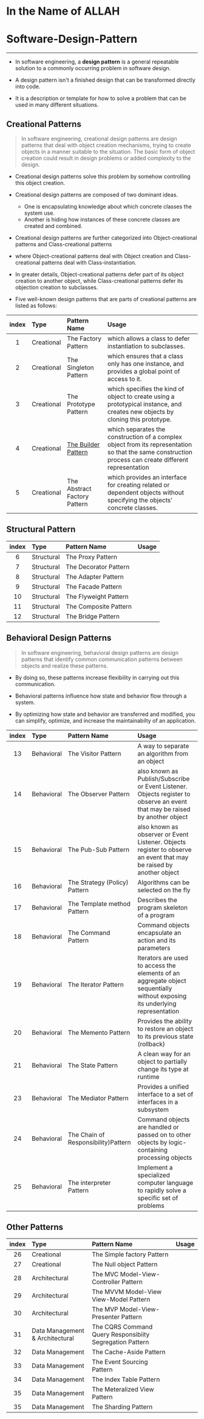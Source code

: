 # In the Name of ALLAH
# Software-Design-Pattern
---
- In software engineering, a __design pattern__ is a general repeatable solution to a commonly occurring problem in software design.



- A design pattern isn't a finished design that can be transformed directly into code.


- It is a description or template for how to solve a problem that can be used in many different situations.



## Creational Patterns


> In software engineering, creational design patterns are design patterns that deal with object creation mechanisms, trying to create objects in a manner suitable to the situation. The basic form of object creation could result in design problems or added complexity to the design.

- Creational design patterns solve this problem by somehow controlling this object creation.
- Creational design patterns are composed of two dominant ideas.
  - One is encapsulating knowledge about which concrete classes the system use.
  - Another is hiding how instances of these concrete classes are created and combined.
- Creational design patterns are further categorized into Object-creational patterns and Class-creational patterns
- where Object-creational patterns deal with Object creation and Class-creational patterns deal with Class-instantiation. 
- In greater details, Object-creational patterns defer part of its object creation to another object, while Class-creational patterns defer its objection creation to subclasses.

- Five well-known design patterns that are parts of creational patterns are listed as follows:

|index|Type |Pattern Name| Usage |
|:---:|:----|:-----------|:-----|
|1 | Creational |The Factory Pattern| which allows a class to defer instantiation to subclasses. |
|2 | Creational |The Singleton Pattern|which ensures that a class only has one instance, and provides a global point of access to it. |
|3 | Creational |The Prototype Pattern| which specifies the kind of object to create using a prototypical instance, and creates new objects by cloning this prototype. |
|4 | Creational |[The Builder Pattern](https://github.com/AhmedKhalil777/Software-Design-Pattern/blob/master/4.%20The%20Builder%20Pattern%20__Creational/README.md)|which separates the construction of a complex object from its representation so that the same construction process can create different representation |
|5 | Creational |The Abstract Factory Pattern| which provides an interface for creating related or dependent objects without specifying the objects' concrete classes. |


## Structural Pattern

|index|Type |Pattern Name| Usage |
|:---:|:----|:-----------|:-----|
|6 | Structural |The Proxy Pattern| |
|7 | Structural |The Decorator Pattern| |
|8 | Structural |The Adapter Pattern| |
|9 | Structural |The Facade Pattern| |
|10 | Structural |The Flyweight Pattern| |
|11 | Structural |The Composite Pattern| |
|12 | Structural |The Bridge Pattern| |



## Behavioral Design Patterns

> In software engineering, behavioral design patterns are design patterns that identify common communication patterns between objects and realize these patterns. 

- By doing so, these patterns increase flexibility in carrying out this communication.

- Behavioral patterns influence how state and behavior flow through a system. 
- By optimizing how state and behavior are transferred and modified, you can simplify, optimize, and increase the maintainabilty of an application.

|index|Type |Pattern Name| Usage |
|:---:|:----|:-----------|:-----|
|13 | Behavioral |The Visitor Pattern| A way to separate an algorithm from an object |
|14 | Behavioral |The Observer Pattern| also known as Publish/Subscribe or Event Listener. Objects register to observe an event that may be raised by another object |
|15 | Behavioral |The Pub-Sub Pattern|also known as observer or Event Listener. Objects register to observe an event that may be raised by another object |
|16 | Behavioral |The Strategy (Policy) Pattern| Algorithms can be selected on the fly |
|17 | Behavioral |The Template method Pattern| Describes the program skeleton of a program |
|18 | Behavioral |The Command Pattern| Command objects encapsulate an action and its parameters |
|19 | Behavioral |The Iterator Pattern|Iterators are used to access the elements of an aggregate object sequentially without exposing its underlying representation |
|20 | Behavioral |The Memento Pattern| Provides the ability to restore an object to its previous state (rollback) |
|21 | Behavioral |The State Pattern| A clean way for an object to partially change its type at runtime |
|23 | Behavioral |The Mediator Pattern|Provides a unified interface to a set of interfaces in a subsystem |
|24 | Behavioral |The Chain of Responsibility)Pattern |  Command objects are handled or passed on to other objects by logic-containing processing objects|
|25 | Behavioral |The interpreter Pattern|Implement a specialized computer language to rapidly solve a specific set of problems |


## Other Patterns

|index|Type |Pattern Name| Usage |
|:---:|:----|:-----------|:-----|
|26 | Creational |The Simple factory Pattern| |
|27 | Creational |The Null object Pattern| |
|28 | Architectural |The MVC Model-View-Controller Pattern| |
|29 | Architectural |The MVVM Model-View View-Model Pattern| |
|30 | Architectural |The MVP Model-View-Presenter Pattern| |
|31 | Data Management & Architectural |The CQRS Command Query Responsibiity Segregation Pattern| |
|32 | Data Management|The Cache-Aside Pattern| |
|33 | Data Management|The Event Sourcing Pattern| |
|34 | Data Management|The Index Table Pattern| |
|35 | Data Management|The Meteralized View Pattern| |
|35 | Data Management|The Sharding Pattern| |
